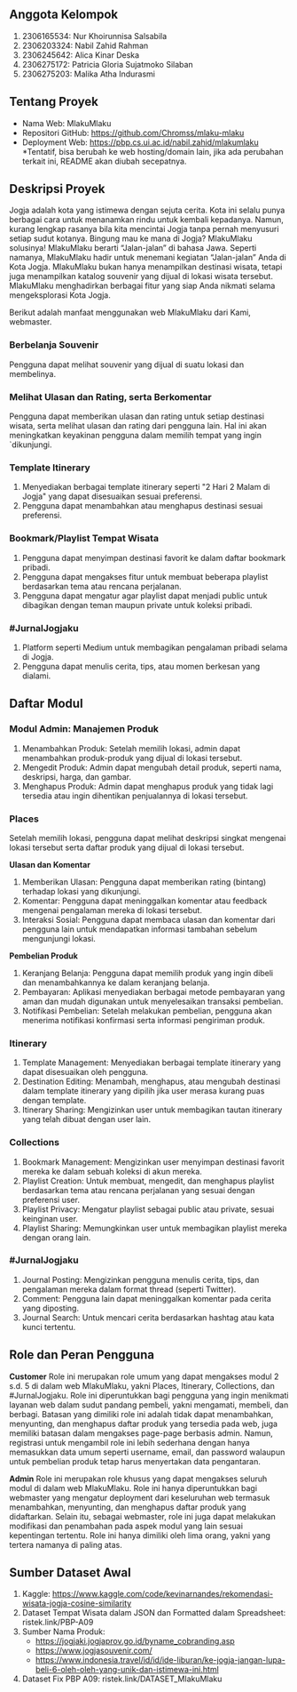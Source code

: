 ## Anggota Kelompok
1. 2306165534: Nur Khoirunnisa Salsabila
2. 2306203324: Nabil Zahid Rahman
3. 2306245642: Alica Kinar Deska
4. 2306275172: Patricia Gloria Sujatmoko Silaban
5. 2306275203: Malika Atha Indurasmi

## Tentang Proyek
- Nama Web: MlakuMlaku
- Repositori GitHub: https://github.com/Chromss/mlaku-mlaku
- Deployment Web: https://pbp.cs.ui.ac.id/nabil.zahid/mlakumlaku
*Tentatif, bisa berubah ke web hosting/domain lain, jika ada perubahan terkait ini, README akan diubah secepatnya.

## Deskripsi Proyek
Jogja adalah kota yang istimewa dengan sejuta cerita. Kota ini selalu punya berbagai cara untuk menanamkan rindu untuk kembali kepadanya. Namun, kurang lengkap rasanya bila kita mencintai Jogja tanpa pernah menyusuri setiap sudut kotanya. Bingung mau ke mana di Jogja? MlakuMlaku solusinya! MlakuMlaku berarti “Jalan-jalan” di bahasa Jawa. Seperti namanya, MlakuMlaku hadir untuk menemani kegiatan “Jalan-jalan” Anda di Kota Jogja. MlakuMlaku bukan hanya menampilkan destinasi wisata, tetapi juga menampilkan katalog souvenir yang dijual di lokasi wisata tersebut. MlakuMlaku menghadirkan berbagai fitur yang siap Anda nikmati selama mengeksplorasi Kota Jogja.

Berikut adalah manfaat menggunakan web MlakuMlaku dari Kami, webmaster.

### Berbelanja Souvenir
Pengguna dapat melihat souvenir yang dijual di suatu lokasi dan membelinya.

### Melihat Ulasan dan Rating, serta Berkomentar
Pengguna dapat memberikan ulasan dan rating untuk setiap destinasi wisata, serta melihat ulasan dan rating dari pengguna lain. Hal ini akan meningkatkan keyakinan pengguna dalam memilih tempat yang ingin \`dikunjungi.

### Template Itinerary
1. Menyediakan berbagai template itinerary seperti "2 Hari 2 Malam di Jogja" yang dapat disesuaikan sesuai preferensi.
2. Pengguna dapat menambahkan atau menghapus destinasi sesuai preferensi.

### Bookmark/Playlist Tempat Wisata
1. Pengguna dapat menyimpan destinasi favorit ke dalam daftar bookmark pribadi.
2. Pengguna dapat mengakses fitur untuk membuat beberapa playlist berdasarkan tema atau rencana perjalanan.
3. Pengguna dapat mengatur agar playlist dapat menjadi public untuk dibagikan dengan teman maupun private untuk koleksi pribadi.

### #JurnalJogjaku 
1. Platform seperti Medium untuk membagikan pengalaman pribadi selama di Jogja.
2. Pengguna dapat menulis cerita, tips, atau momen berkesan yang dialami.

## Daftar Modul

### Modul Admin: Manajemen Produk
1. Menambahkan Produk: Setelah memilih lokasi, admin dapat menambahkan produk-produk yang dijual di lokasi tersebut.
2. Mengedit Produk: Admin dapat mengubah detail produk, seperti nama, deskripsi, harga, dan gambar.
3. Menghapus Produk: Admin dapat menghapus produk yang tidak lagi tersedia atau ingin dihentikan penjualannya di lokasi tersebut.

### Places
Setelah memilih lokasi, pengguna dapat melihat deskripsi singkat mengenai lokasi tersebut serta daftar produk yang dijual di lokasi tersebut.

**Ulasan dan Komentar**
1. Memberikan Ulasan: Pengguna dapat memberikan rating (bintang) terhadap lokasi yang dikunjungi.
2. Komentar: Pengguna dapat meninggalkan komentar atau feedback mengenai pengalaman mereka di lokasi tersebut.
3. Interaksi Sosial: Pengguna dapat membaca ulasan dan komentar dari pengguna lain untuk mendapatkan informasi tambahan sebelum mengunjungi lokasi.

**Pembelian Produk**
1. Keranjang Belanja: Pengguna dapat memilih produk yang ingin dibeli dan menambahkannya ke dalam keranjang belanja.
2. Pembayaran: Aplikasi menyediakan berbagai metode pembayaran yang aman dan mudah digunakan untuk menyelesaikan transaksi pembelian.
3. Notifikasi Pembelian: Setelah melakukan pembelian, pengguna akan menerima notifikasi konfirmasi serta informasi pengiriman produk.

### Itinerary
1. Template Management: Menyediakan berbagai template itinerary yang dapat disesuaikan oleh pengguna.
2. Destination Editing: Menambah, menghapus, atau mengubah destinasi dalam template itinerary yang dipilih jika user merasa kurang puas dengan template.
3. Itinerary Sharing: Mengizinkan user untuk membagikan tautan  itinerary yang telah dibuat dengan user lain.

### Collections
1. Bookmark Management: Mengizinkan user menyimpan destinasi favorit mereka ke dalam sebuah koleksi di akun mereka.
2. Playlist Creation: Untuk membuat, mengedit, dan menghapus playlist berdasarkan tema atau rencana perjalanan yang sesuai dengan preferensi user.
3. Playlist Privacy: Mengatur playlist sebagai public atau private, sesuai keinginan user.
4. Playlist Sharing: Memungkinkan user untuk membagikan playlist mereka dengan orang lain.

### #JurnalJogjaku
1. Journal Posting: Mengizinkan pengguna menulis cerita, tips, dan pengalaman mereka dalam format thread (seperti Twitter).
2. Comment: Pengguna lain dapat meninggalkan komentar pada cerita yang diposting.
3. Journal Search: Untuk mencari cerita berdasarkan hashtag atau kata kunci tertentu.

## Role dan Peran Pengguna
**Customer**
Role ini merupakan role umum yang dapat mengakses modul 2 s.d. 5 di dalam web MlakuMlaku, yakni Places, Itinerary, Collections, dan #JurnalJogjaku. Role ini diperuntukkan bagi pengguna yang ingin menikmati layanan web dalam sudut pandang pembeli, yakni mengamati, membeli, dan berbagi. Batasan yang dimiliki role ini adalah tidak dapat menambahkan, menyunting, dan menghapus daftar produk yang tersedia pada web, juga memiliki batasan dalam mengakses page-page berbasis admin. Namun, registrasi untuk mengambil role ini lebih sederhana dengan hanya memasukkan data umum seperti username, email, dan password walaupun untuk pembelian produk tetap harus menyertakan data pengantaran.

**Admin**
Role ini merupakan role khusus yang dapat mengakses seluruh modul di dalam web MlakuMlaku. Role ini hanya diperuntukkan bagi webmaster yang mengatur deployment dari keseluruhan web termasuk menambahkan, menyunting, dan menghapus daftar produk yang didaftarkan. Selain itu, sebagai webmaster, role ini juga dapat melakukan modifikasi dan penambahan pada aspek modul yang lain sesuai kepentingan tertentu. Role ini hanya dimiliki oleh lima orang, yakni yang tertera namanya di paling atas.

## Sumber Dataset Awal
1. Kaggle: https://www.kaggle.com/code/kevinarnandes/rekomendasi-wisata-jogja-cosine-similarity 
2. Dataset Tempat Wisata dalam JSON dan Formatted dalam Spreadsheet: ristek.link/PBP-A09
3. Sumber Nama Produk:
    - https://jogjaki.jogjaprov.go.id/byname_cobranding.asp
    - https://www.jogjasouvenir.com/
    - https://www.indonesia.travel/id/id/ide-liburan/ke-jogja-jangan-lupa-beli-6-oleh-oleh-yang-unik-dan-istimewa-ini.html 
4. Dataset Fix PBP A09: ristek.link/DATASET_MlakuMlaku